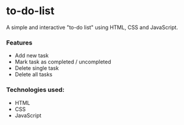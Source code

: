 # to-do-list
A simple and interactive "to-do list" using HTML, CSS and JavaScript.

### Features
* Add new task
* Mark task as completed / uncompleted
* Delete single task
* Delete all tasks

### Technologies used:
* HTML
* CSS
* JavaScript